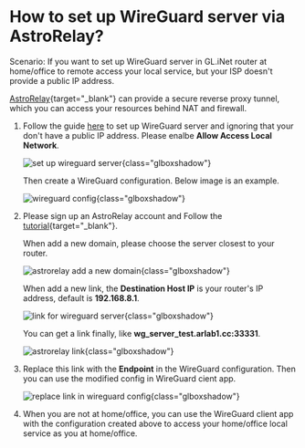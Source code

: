 # How to set up WireGuard server via AstroRelay?

Scenario: If you want to set up WireGuard server in GL.iNet router at home/office to remote access your local service, but your ISP doesn't provide a public IP address.

[AstroRelay](https://www.astrorelay.com){target="_blank"} can provide a secure reverse proxy tunnel, which you can access your resources behind NAT and firewall.

1. Follow the guide [here](../wireguard_server) to set up WireGuard server and ignoring that your don't have a public IP address. Please enalbe **Allow Access Local Network**.

    ![set up wireguard server](https://static.gl-inet.com/docs/en/3/tutorials/set_up_wireguard_server_via_astrorelay/start_wireguard_server.png){class="glboxshadow"}

    Then create a WireGuard configuration. Below image is an example.

    ![wireguard config](https://static.gl-inet.com/docs/en/3/tutorials/set_up_wireguard_server_via_astrorelay/wireguard_config.png){class="glboxshadow"}

2. Please sign up an AstroRelay account and Follow the [tutorial](https://www.astrorelay.com/tutorial.html){target="_blank"}.

    When add a new domain, please choose the server closest to your router.

    ![astrorelay add a new domain](https://static.gl-inet.com/docs/en/3/tutorials/set_up_wireguard_server_via_astrorelay/astrorelay_add_a_new_domain.png){class="glboxshadow"}

    When add a new link, the **Destination Host IP** is your router's IP address, default is **192.168.8.1**.

    ![link for wireguard server](https://static.gl-inet.com/docs/en/3/tutorials/set_up_wireguard_server_via_astrorelay/astrorelay_wg_server.png){class="glboxshadow"}

    You can get a link finally, like **wg_server_test.arlab1.cc:33331**.

    ![astrorelay link](https://static.gl-inet.com/docs/en/3/tutorials/set_up_wireguard_server_via_astrorelay/astrorelay_link.png){class="glboxshadow"}

3. Replace this link with the **Endpoint** in the WireGuard configuration. Then you can use the modified config in WireGuard cient app.

    ![replace link in wireguard config](https://static.gl-inet.com/docs/en/3/tutorials/set_up_wireguard_server_via_astrorelay/replace_endpoint_in_wireguard_config.png){class="glboxshadow"}

4. When you are not at home/office, you can use the WireGuard client app with the configuration created above to access your home/office local service as you at home/office.

